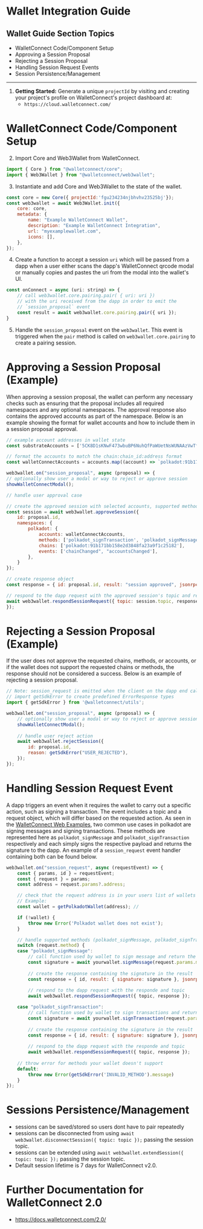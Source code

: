 # Wallet Integration Guide

## Wallet Guide Section Topics
- WalletConnect Code/Component Setup
- Approving a Session Proposal
- Rejecting a Session Proposal
- Handling Session Request Events
- Session Persistence/Management

---

1. **Getting Started:** Generate a unique `projectId` by visiting and creating your project's profile on WalletConnect's project dashboard at:
    * `https://cloud.walletconnect.com/`

# WalletConnect Code/Component Setup

2. Import Core and Web3Wallet from WalletConnect.

```js
import { Core } from "@walletconnect/core";
import { Web3Wallet } from "@walletconnect/web3wallet";
```

3. Instantiate and add Core and Web3Wallet to the state of the wallet.

```js
const core = new Core({ projectId:'fgu234234njbhvhv23525bj'});
const web3wallet = await Web3Wallet.init({
    core: core,
    metadata: {
        name: "Example WalletConnect Wallet",
        description: "Example WalletConnect Integration",
        url: "myexamplewallet.com",
        icons: [],
    },
});
```

4. Create a function to accept a session `uri` which will be passed from a dapp when a user either scans the dapp's WalletConnect qrcode modal or manually copies and pastes the uri from the modal into the wallet's UI.

```js
const onConnect = async (uri: string) => {
    // call web3wallet.core.pairing.pair( { uri: uri }) 
    // with the uri received from the dapp in order to emit the 
    // `session_proposal` event
    const result = await web3wallet.core.pairing.pair({ uri });
}
```

5. Handle the `session_proposal` event on the `web3wallet`. This event is triggered when the `pair` method is called on `web3wallet.core.pairing` to create a pairing session.

# Approving a Session Proposal (Example)

When approving a session proposal, the wallet can perform any necessary checks such as ensuring that the proposal includes all required namespaces and any optional namespaces. The approval response also contains the approved accounts as part of the namespace. Below is an example showing the format for wallet accounts and how to include them in a session proposal approval.

```js
// example account addresses in wallet state
const substrateAccounts = ['5CK8D1sKNwF473wbuBP6NuhQfPaWUetNsWUNAAzVwTfxqjfr', '5F3sa2TJAWMqDhXG6jhV4N8ko9SxwGy8TpaNS1repo5EYjQX'];

// format the accounts to match the chain:chain_id:address format
const walletConnectAccounts = accounts.map((account) => `polkadot:91b171bb158e2d3848fa23a9f1c25182:${account.address}`);

web3wallet.on("session_proposal", async (proposal) => {
// optionally show user a modal or way to reject or approve session
showWalletConnectModal();

// handle user approval case

// create the approved session with selected accounts, supported methods, chains and events for your wallet
const session = await web3wallet.approveSession({
    id: proposal.id,
    namespaces: {
        polkadot: {
            accounts: walletConnectAccounts,
            methods: ['polkadot_signTransaction', 'polkadot_signMessage'],
            chains: ['polkadot:91b171bb158e2d3848fa23a9f1c25182'],
            events: ['chainChanged", "accountsChanged'],
        },
    }
});

// create response object
const response = { id: proposal.id, result: "session approved", jsonrpc: "2.0" };

// respond to the dapp request with the approved session's topic and response
await web3wallet.respondSessionRequest({ topic: session.topic, response });
});
```

# Rejecting a Session Proposal (Example)
If the user does not approve the requested chains, methods, or accounts, or if the wallet does not support the requested chains or methods, the response should not be considered a success. Below is an example of rejecting a session proposal.

```js
// Note: session_request is emitted when the client on the dapp end calls the request method
// import getSdkError to create predefined ErrorResponse types
import { getSdkError } from '@walletconnect/utils';

web3wallet.on("session_proposal", async (proposal) => {
    // optionally show user a modal or way to reject or approve session
    showWalletConnectModal();
    
    // handle user reject action
    await web3wallet.rejectSession({
        id: proposal.id,
        reason: getSdkError("USER_REJECTED"),
    });
});
```

# Handling Session Request Event

A dapp triggers an event when it requires the wallet to carry out a specific action, such as signing a transaction. The event includes a topic and a request object, which will differ based on the requested action. As seen in the [WalletConnect Web Examples](https://github.com/WalletConnect/web-examples/blob/main/wallets/react-wallet-v2/src/lib/PolkadotLib.ts), two common use cases in polkadot are signing messages and signing transactions. These methods are represented here as `polkadot_signMessage` and `polkadot_signTransaction` respectively and each simply signs the respective payload and returns the signature to the dapp. An example of a `session_request` event handler containing both can be found below.

```js
web3wallet.on("session_request", async (requestEvent) => {
    const { params, id } = requestEvent;
    const { request } = params;
    const address = request.params?.address;

    // check that the request address is in your users list of wallets
    // Example:
    const wallet = getPolkadotWallet(address); // 

    if (!wallet) {
        throw new Error('Polkadot wallet does not exist');
    }

    // handle supported methods (polkadot_signMessage, polkadot_signTransaction)
    switch (request.method) {
    case "polkadot_signMessage":
        // call function used by wallet to sign message and return the signature
        const signature = await yourwallet.signMessage(request.params.message);
        
        // create the response containing the signature in the result
        const response = { id, result: { signature: signature }, jsonrpc: "2.0" };       
        
        // respond to the dapp request with the responde and topic
        await web3wallet.respondSessionRequest({ topic, response });

    case "polkadot_signTransaction":
        // call function used by wallet to sign transactions and return the signature    
        const signature = await yourwallet.signTransaction(request.params.transactionPayload);
        
        // create the response containing the signature in the result
        const response = { id, result: { signature: signature }, jsonrpc: "2.0" };       
        
        // respond to the dapp request with the responde and topic
        await web3wallet.respondSessionRequest({ topic, response });
        
    // throw error for methods your wallet doesn't support
    default:
        throw new Error(getSdkError('INVALID_METHOD').message)
    }
});
```

# Sessions Persistence/Management

* sessions can be saved/stored so users dont have to pair repeatedly
* sessions can be disconnected from using `await web3wallet.disconnectSession({ topic: topic });` passing the session topic.
* sessions can be extended using `await web3wallet.extendSession({ topic: topic });` passing the session topic.
* Default session lifetime is 7 days for WalletConnect v2.0.

# Further Documentation for WalletConnect 2.0
* https://docs.walletconnect.com/2.0/
